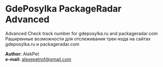 # GdePosylka PackageRadar Advanced
Advanced Check track number for gdeposylka.ru and packageradar.com<br>
Раширенные возможности для отслеживания трек-кода на сайтах gdeposylka.ru и packageradar.com

<b>Author:</b> AlekPet <br>
<b>e-mail:</b> alexepetrof@gmail.com
